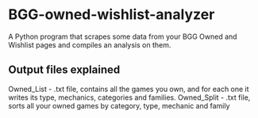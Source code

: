 # BGG-owned-wishlist-analyzer
A Python program that scrapes some data from your BGG Owned and Wishlist pages and compiles an analysis on them.

## Output files explained
Owned_List - .txt file, contains all the games you own, and for each one it writes its type, mechanics, categories and families.
Owned_Split - .txt file, sorts all your owned games by category, type, mechanic and family


